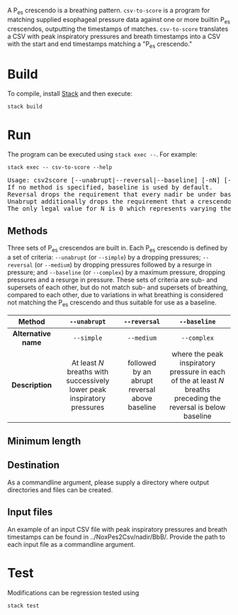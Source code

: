 A P<sub>es</sub> crescendo is a breathing pattern. `csv-to-score` is a program for matching supplied esophageal pressure data against one or more builtin P<sub>es</sub> crescendos, outputting the timestamps of matches. `csv-to-score` translates a CSV with peak inspiratory pressures and breath timestamps into a CSV with the start and end timestamps matching a "P<sub>es</sub> crescendo."

# Build

To compile, install [Stack](https://docs.haskellstack.org/en/stable/README/) and then execute:
```
stack build
```

# Run

The program can be executed using `stack exec --`. For example:
```
stack exec -- csv-to-score --help
```
<pre>
Usage: csv2score [--unabrupt|--reversal|--baseline] [-nN] [--] DESTINATION FILE...
If no method is specified, baseline is used by default.
Reversal drops the requirement that every nadir be under baseline.
Unabrupt additionally drops the requirement that a crescendo be followed by an nadir above baseline.
The only legal value for N is 0 which represents varying the the minimum number of increases in negative pressure from 2 to 5.
</pre>

## Methods
Three sets of P<sub>es</sub> crescendos are built in. Each P<sub>es</sub> crescendo is defined by a set of criteria: `--unabrupt` (or `--simple`) by a dropping pressures; `--reversal` (or `--medium`) by dropping pressures followed by a resurge in pressure; and `--baseline` (or `--complex`) by a maximum pressure, dropping pressures and a resurge in pressure. These sets of criteria are sub- and supersets of each other, but do not match sub- and supersets of breathing, compared to each other, due to variations in what breathing is considered not matching the P<sub>es</sub> crescendo and thus suitable for use as a baseline.

| Method | `--unabrupt`         | `--reversal`                                  | `--baseline` |
|:------:|:--------------------:|:---------------------------------------------:|:------------:|
| **Alternative name** | `--simple`           | `--medium`                                    | `--complex` |
| **Description** | At least _N_ breaths with successively lower peak inspiratory pressures | followed by an abrupt reversal above baseline | where the peak inspiratory pressure in each of the at least _N_ breaths preceding the reversal is below baseline |

## Minimum length

## Destination
As a commandline argument, please supply a directory where output directories and files can be created.

## Input files
An example of an input CSV file with peak inspiratory pressures and breath timestamps can be found in ../NoxPes2Csv/nadir/BbB/. Provide the path to each input file as a commandline argument.

# Test
Modifications can be regression tested using

```
stack test
```

